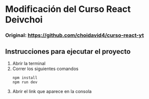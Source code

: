 # Modificación del Curso React Deivchoi
### Original: https://github.com/choidavid4/curso-react-yt

## Instrucciones para ejecutar el proyecto

1. Abrir la terminal
2. Correr los siguientes comandos
   ```
   npm install
   npm run dev
   ```
3. Abrir el link que aparece en la consola
